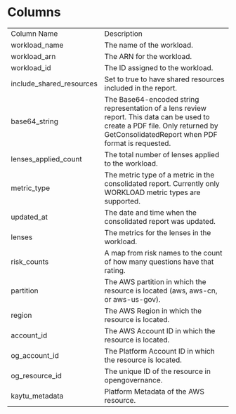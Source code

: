 # Columns  

<table>
	<tr><td>Column Name</td><td>Description</td></tr>
	<tr><td>workload_name</td><td>The name of the workload.</td></tr>
	<tr><td>workload_arn</td><td>The ARN for the workload.</td></tr>
	<tr><td>workload_id</td><td>The ID assigned to the workload.</td></tr>
	<tr><td>include_shared_resources</td><td>Set to true to have shared resources included in the report.</td></tr>
	<tr><td>base64_string</td><td>The Base64-encoded string representation of a lens review report. This data can be used to create a PDF file. Only returned by GetConsolidatedReport when PDF format is requested.</td></tr>
	<tr><td>lenses_applied_count</td><td>The total number of lenses applied to the workload.</td></tr>
	<tr><td>metric_type</td><td>The metric type of a metric in the consolidated report. Currently only WORKLOAD metric types are supported.</td></tr>
	<tr><td>updated_at</td><td>The date and time when the consolidated report was updated.</td></tr>
	<tr><td>lenses</td><td>The metrics for the lenses in the workload.</td></tr>
	<tr><td>risk_counts</td><td>A map from risk names to the count of how many questions have that rating.</td></tr>
	<tr><td>partition</td><td>The AWS partition in which the resource is located (aws, aws-cn, or aws-us-gov).</td></tr>
	<tr><td>region</td><td>The AWS Region in which the resource is located.</td></tr>
	<tr><td>account_id</td><td>The AWS Account ID in which the resource is located.</td></tr>
	<tr><td>og_account_id</td><td>The Platform Account ID in which the resource is located.</td></tr>
	<tr><td>og_resource_id</td><td>The unique ID of the resource in opengovernance.</td></tr>
	<tr><td>kaytu_metadata</td><td>Platform Metadata of the AWS resource.</td></tr>
</table>